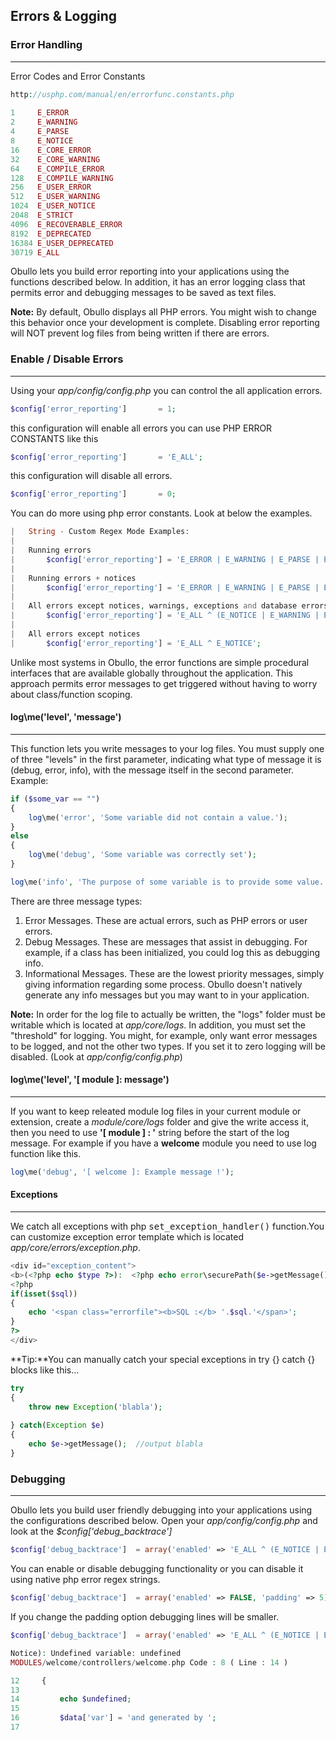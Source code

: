 ## Errors & Logging <a name="error-handling-and-debugging"></a>

### Error Handling

------

Error Codes and Error Constants

```php
http://usphp.com/manual/en/errorfunc.constants.php
 
1     E_ERROR
2     E_WARNING
4     E_PARSE
8     E_NOTICE
16    E_CORE_ERROR
32    E_CORE_WARNING
64    E_COMPILE_ERROR
128   E_COMPILE_WARNING
256   E_USER_ERROR
512   E_USER_WARNING
1024  E_USER_NOTICE
2048  E_STRICT
4096  E_RECOVERABLE_ERROR
8192  E_DEPRECATED
16384 E_USER_DEPRECATED
30719 E_ALL
```

Obullo lets you build error reporting into your applications using the functions described below. In addition, it has an error logging class that permits error and debugging messages to be saved as text files.

**Note:** By default, Obullo displays all PHP errors. You might wish to change this behavior once your development is complete. Disabling error reporting will NOT prevent log files from being written if there are errors.

### Enable / Disable Errors

------

Using your <dfn>app/config/config.php</dfn> you can control the all application errors.

```php
$config['error_reporting']       = 1;
```

this configuration will enable all errors you can use PHP ERROR CONSTANTS like this

```php
$config['error_reporting']       = 'E_ALL';
```

this configuration will disable all errors.

```php
$config['error_reporting']       = 0;
```

You can do more using php error constants. Look at below the examples.

```php
|   String - Custom Regex Mode Examples:
|
|   Running errors
|       $config['error_reporting'] = 'E_ERROR | E_WARNING | E_PARSE | E_USER_ERROR';
|   
|   Running errors + notices
|       $config['error_reporting'] = 'E_ERROR | E_WARNING | E_PARSE | E_USER_ERROR | E_NOTICE';
|   
|   All errors except notices, warnings, exceptions and database errors
|       $config['error_reporting'] = 'E_ALL ^ (E_NOTICE | E_WARNING | E_EXCEPTION | E_DATABASE)';
|       
|   All errors except notices 
|       $config['error_reporting'] = 'E_ALL ^ E_NOTICE';
```

Unlike most systems in Obullo, the error functions are simple procedural interfaces that are available globally throughout the application. This approach permits error messages to get triggered without having to worry about class/function scoping.

#### log\me('level', 'message')

------

This function lets you write messages to your log files. You must supply one of three "levels" in the first parameter, indicating what type of message it is (debug, error, info), with the message itself in the second parameter. Example:

```php
if ($some_var == "")
{
    log\me('error', 'Some variable did not contain a value.');
}
else
{
    log\me('debug', 'Some variable was correctly set');
}

log\me('info', 'The purpose of some variable is to provide some value.');
```

There are three message types:
<ol>
   <li>Error Messages. These are actual errors, such as PHP errors or user errors.</li>
    <li>Debug Messages. These are messages that assist in debugging. For example, if a class has been initialized, you could log this as debugging info.</li>
    <li>Informational Messages. These are the lowest priority messages, simply giving information regarding some process. Obullo doesn't natively generate any info messages but you may want to in your application.</li></ol>

**Note:** In order for the log file to actually be written, the "logs" folder must be writable which is located at <dfn>app/core/logs</dfn>. In addition, you must set the "threshold" for logging. You might, for example, only want error messages to be logged, and not the other two types. If you set it to zero logging will be disabled. (Look at <dfn>app/config/config.php</dfn>)

#### log\me('level', '[ module ]: message')

------

If you want to keep releated module log files in your current module or extension, create a <dfn>module/core/logs</dfn> folder and give the write access it, then you need to use <b>'[ module ] : '</b> string before the start of the log message. For example if you have a <b>welcome</b> module you need to use log function like this.

```php
log\me('debug', '[ welcome ]: Example message !');
```

#### Exceptions

------

We catch all exceptions with php <samp>set_exception_handler()</samp> function.You can customize exception error template which is located <dfn>app/core/errors/exception.php</dfn>.

```php
<div id="exception_content">
<b>(<?php echo $type ?>):  <?php echo error\securePath($e->getMessage(), true) ?></b><br/>
<?php 
if(isset($sql)) 
{
    echo '<span class="errorfile"><b>SQL :</b> '.$sql.'</span>';
}
?>
</div>
```

**Tip:**You can manually catch your special exceptions in try {} catch {} blocks like this...

```php
try
{
    throw new Exception('blabla');
    
} catch(Exception $e)
{
    echo $e->getMessage();  //output blabla 
}
```

### Debugging

------

Obullo lets you build user friendly debugging into your applications using the configurations described below. Open your <dfn>app/config/config.php</dfn> and look at the <var>$config['debug_backtrace']</var>

```php
$config['debug_backtrace']  = array('enabled' => 'E_ALL ^ (E_NOTICE | E_WARNING)', 'padding' => 5);
```

You can enable or disable debugging functionality or you can disable it using native php error regex strings.

```php
$config['debug_backtrace']  = array('enabled' => FALSE, 'padding' => 5)
```

If you change the padding option debugging lines will be smaller.

```php
$config['debug_backtrace']  = array('enabled' => 'E_ALL ^ (E_NOTICE | E_WARNING)', 'padding' => 3); (
```

```php
Notice): Undefined variable: undefined 
MODULES/welcome/controllers/welcome.php Code : 8 ( Line : 14 )

12     {   
13 
14         echo $undefined;
15         
16         $data['var'] = 'and generated by ';
17 
```